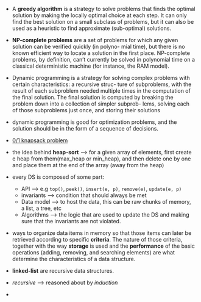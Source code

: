 - A **greedy algorithm** is a strategy to solve problems that finds the optimal solution by making the locally optimal
choice at each step. It can only find the best solution on a small subclass of problems, but it can also be used
as a heuristic to find approximate (sub-optimal) solutions.

- **NP-complete problems** are a set of problems for which any given solution can be verified quickly (in polyno-
mial time), but there is no known efficient way to locate a solution in the first place. NP-complete problems,
by definition, can’t currently be solved in polynomial time on a classical deterministic machine (for instance,
the RAM model).

- Dynamic programming is a strategy for solving complex problems with certain characteristics: a recursive struc-
ture of subproblems, with the result of each subproblem needed multiple times in the computation of the final
solution. The final solution is computed by breaking the problem down into a collection of simpler subprob-
lems, solving each of those subproblems just once, and storing their solutions

- dynamic programming is good for optimization problems, and the solution should be in the form of a sequence of decisions.

- [0/1 knapsack problem](https://www.youtube.com/watch?v=nLmhmB6NzcM)

- the idea behind **heap-sort** --> for a given array of elements, first create e heap from them(max_heap or min_heap), and then delete one by one and place them at the end of the array (away from the heap)

- every DS is composed of some part:
  - API --> e.g `top()`, `peek()`, `insert(e, p)`, `remove(e)`, `update(e, p)`
  - invariants --> condition that should always be met
  - Data model --> to host the data, this can be raw chunks of memory, a list, a tree, etc
  - Algorithms --> the logic that are used to update the DS and making sure that the invariants are not violated.
  
- ways to organize data
items in memory so that those items can later be retrieved according to specific **criteria**. The nature of those criteria, together with the way **storage** is used and the
**performance** of the basic operations (adding, removing, and searching elements)
are what determine the characteristics of a data structure.

- **linked-list** are recursive data structures.

- *recursive* --> reasoned about by *induction*

- 